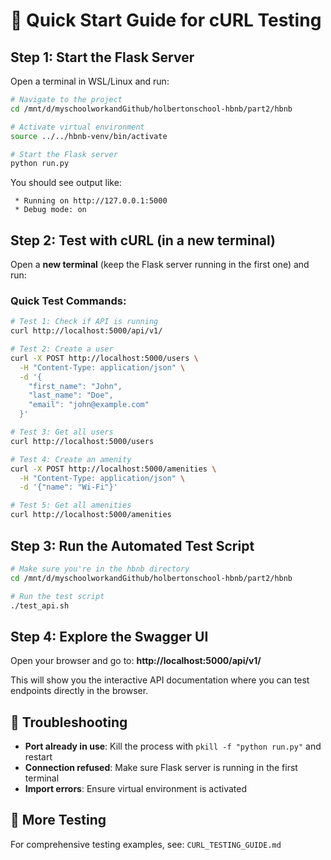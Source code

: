 # 🚀 Quick Start Guide for cURL Testing

## Step 1: Start the Flask Server

Open a terminal in WSL/Linux and run:

```bash
# Navigate to the project
cd /mnt/d/myschoolworkandGithub/holbertonschool-hbnb/part2/hbnb

# Activate virtual environment
source ../../hbnb-venv/bin/activate

# Start the Flask server
python run.py
```

You should see output like:
```
 * Running on http://127.0.0.1:5000
 * Debug mode: on
```

## Step 2: Test with cURL (in a new terminal)

Open a **new terminal** (keep the Flask server running in the first one) and run:

### Quick Test Commands:

```bash
# Test 1: Check if API is running
curl http://localhost:5000/api/v1/

# Test 2: Create a user
curl -X POST http://localhost:5000/users \
  -H "Content-Type: application/json" \
  -d '{
    "first_name": "John",
    "last_name": "Doe", 
    "email": "john@example.com"
  }'

# Test 3: Get all users
curl http://localhost:5000/users

# Test 4: Create an amenity
curl -X POST http://localhost:5000/amenities \
  -H "Content-Type: application/json" \
  -d '{"name": "Wi-Fi"}'

# Test 5: Get all amenities
curl http://localhost:5000/amenities
```

## Step 3: Run the Automated Test Script

```bash
# Make sure you're in the hbnb directory
cd /mnt/d/myschoolworkandGithub/holbertonschool-hbnb/part2/hbnb

# Run the test script
./test_api.sh
```

## Step 4: Explore the Swagger UI

Open your browser and go to: **http://localhost:5000/api/v1/**

This will show you the interactive API documentation where you can test endpoints directly in the browser.

## 🔧 Troubleshooting

- **Port already in use**: Kill the process with `pkill -f "python run.py"` and restart
- **Connection refused**: Make sure Flask server is running in the first terminal
- **Import errors**: Ensure virtual environment is activated

## 📖 More Testing

For comprehensive testing examples, see: `CURL_TESTING_GUIDE.md`

